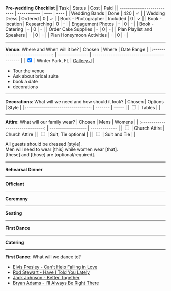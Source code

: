 **Pre-wedding Checklist**
| Task                       | Status      | Cost | Paid |
| -------------------------- | ----------- | ---- | ---- |
| Wedding Bands              | Done        | 420  | ✓    |
| Wedding Dress              | Ordered     | 0    | ✓    |
| Book - Photographer        | Included    | 0    | ✓    |
| Book - location            | Researching | 0    | -    |
| Engagement Photos          | -           | 0    | -    |
| Book - Catering            | -           | 0    | -    |
| Order Cake Supplies        | -           | 0    | -    |
| Plan Playlist and Speakers | -           | 0    | -    |
| Plan Honeymoon Activities  | -           | 0    | -    |

---

**Venue**: Where and When will it be?
|             Chosen              | Where           | Date Range                                 |
| :-----------------------------: | --------------- | ------------------------------------------ |
| <input type="checkbox" checked> | Winter Park, FL | [Gallery J](http://www.galleryjvenue.com/) |

-   Tour the venue
-   Ask about bridal suite
-   book a date
-   decorations

---

**Decorations**: What will we need and how should it look?
|              Chosen               | Options | Style |
| :-------------------------------: | ------- | ----- |
| <input type="checkbox" unchecked> | Tables  |       |

---

**Attire**: What will our family wear?
|              Chosen               | Mens               | Womens        |
| :-------------------------------: | ------------------ | ------------- |
| <input type="checkbox" unchecked> | Church Attire      | Church Attire |
| <input type="checkbox" unchecked> | Suit, Tie optional |               |
| <input type="checkbox" unchecked> | Suit and Tie       |               |

All guests should be dressed [style]. \
Men will need to wear [this] while women wear [that]. \
[these] and [those] are [optional/required].

---

**Rehearsal Dinner**

---

**Officiant**

---

**Ceremony**

---

**Seating**

---

**First Dance**

---

**Catering**

---

**First Dance**: What will we dance to?
-   [Elvis Presley - Can't Help Falling in Love](https://open.spotify.com/track/44AyOl4qVkzS48vBsbNXaC)
-   [Rod Stewart - Have I Told You Lately](https://open.spotify.com/track/6mIY6O7uNGgVqOoX70UAYh)
-   [Jack Johnson - Better Together](https://open.spotify.com/track/0x1AxbzEDQyX6feQW99lF0)
-   [Bryan Adams - I'll Always Be Right There](https://open.spotify.com/track/583f5m5Y74xBEd6kPAv7Q8)
